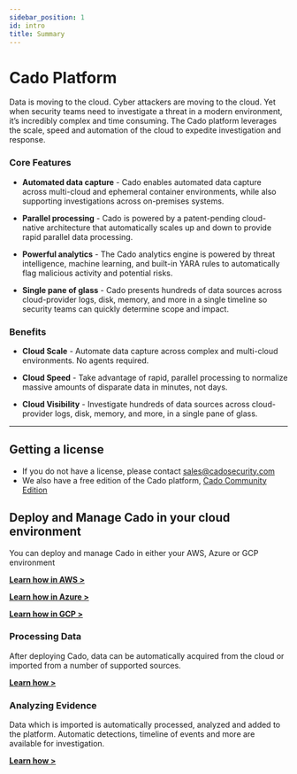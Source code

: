 ```yaml
---
sidebar_position: 1
id: intro
title: Summary
---
```


# Cado Platform
Data is moving to the cloud. Cyber attackers are moving to the cloud. Yet when security teams need to investigate a threat in a modern environment, it’s incredibly complex and time consuming. The Cado platform leverages the scale, speed and automation of the cloud to expedite investigation and response.

### Core Features
- **Automated data capture** - Cado enables automated data capture across multi-cloud and ephemeral container environments, while also supporting investigations across on-premises systems.

- **Parallel processing** - Cado is powered by a patent-pending cloud-native architecture that automatically scales up and down to provide rapid parallel data processing. 

- **Powerful analytics** - The Cado analytics engine is powered by threat intelligence, machine learning, and built-in YARA rules to automatically flag malicious activity and potential risks.

- **Single pane of glass** - Cado presents hundreds of data sources across cloud-provider logs, disk, memory, and more in a single timeline so security teams can quickly determine scope and impact.


### Benefits 
- **Cloud Scale** - Automate data capture across complex and multi-cloud environments. No agents required.  

- **Cloud Speed** - Take advantage of rapid, parallel processing to normalize massive amounts of disparate data in minutes, not days.

- **Cloud Visibility** - Investigate hundreds of data sources across cloud-provider logs, disk, memory, and more, in a single pane of glass.


---------

## Getting a license
- If you do not have a license, please contact sales@cadosecurity.com
- We also have a free edition of the Cado platform, [Cado Community Edition](community-edition/community-intro)

## Deploy and Manage Cado in your cloud environment
You can deploy and manage Cado in either your AWS, Azure or GCP environment

**[Learn how in AWS >](deploy/aws/overview.md)**

**[Learn how in Azure >](deploy/azure/azure-deploy.md)**

**[Learn how in GCP >](deploy/gcp/gcp-deploy.md)**

### Processing Data
After deploying Cado, data can be automatically acquired from the cloud or imported from a number of supported sources. 

**[Learn how >](discovery-import/import/intro.md)**

### Analyzing Evidence
Data which is imported is automatically processed, analyzed and added to the platform.  Automatic detections, timeline of events and more are available for investigation.

**[Learn how >](investigate/intro.md)**

